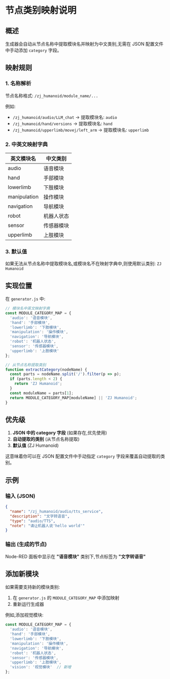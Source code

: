 # 节点类别映射说明

## 概述

生成器会自动从节点名称中提取模块名并映射为中文类别,无需在 JSON 配置文件中手动添加 `category` 字段。

## 映射规则

### 1. 名称解析

节点名称格式: `/zj_humanoid/module_name/...`

例如:
- `/zj_humanoid/audio/LLM_chat` → 提取模块名: `audio`
- `/zj_humanoid/hand/versions` → 提取模块名: `hand`
- `/zj_humanoid/upperlimb/movej/left_arm` → 提取模块名: `upperlimb`

### 2. 中英文映射字典

| 英文模块名 | 中文类别 |
|-----------|---------|
| audio | 语音模块 |
| hand | 手部模块 |
| lowerlimb | 下肢模块 |
| manipulation | 操作模块 |
| navigation | 导航模块 |
| robot | 机器人状态 |
| sensor | 传感器模块 |
| upperlimb | 上肢模块 |

### 3. 默认值

如果无法从节点名称中提取模块名,或模块名不在映射字典中,则使用默认类别: `ZJ Humanoid`

## 实现位置

在 `generator.js` 中:

```javascript
// 模块名中英文映射字典
const MODULE_CATEGORY_MAP = {
  'audio': '语音模块',
  'hand': '手部模块',
  'lowerlimb': '下肢模块',
  'manipulation': '操作模块',
  'navigation': '导航模块',
  'robot': '机器人状态',
  'sensor': '传感器模块',
  'upperlimb': '上肢模块'
};

// 从节点名称提取类别
function extractCategory(nodeName) {
  const parts = nodeName.split('/').filter(p => p);
  if (parts.length < 2) {
    return 'ZJ Humanoid';
  }
  const moduleName = parts[1];
  return MODULE_CATEGORY_MAP[moduleName] || 'ZJ Humanoid';
}
```

## 优先级

1. **JSON 中的 category 字段** (如果存在,优先使用)
2. **自动提取的类别** (从节点名称提取)
3. **默认值** (ZJ Humanoid)

这意味着你可以在 JSON 配置文件中手动指定 `category` 字段来覆盖自动提取的类别。

## 示例

### 输入 (JSON)

```json
{
  "name": "/zj_humanoid/audio/tts_service",
  "description": "文字转语音",
  "type": "audio/TTS",
  "note": "请让机器人说'hello world'"
}
```

### 输出 (生成的节点)

Node-RED 面板中显示在 **"语音模块"** 类别下,节点标签为 **"文字转语音"**

## 添加新模块

如果需要支持新的模块类别:

1. 在 `generator.js` 的 `MODULE_CATEGORY_MAP` 中添加映射
2. 重新运行生成器

例如,添加视觉模块:

```javascript
const MODULE_CATEGORY_MAP = {
  'audio': '语音模块',
  'hand': '手部模块',
  'lowerlimb': '下肢模块',
  'manipulation': '操作模块',
  'navigation': '导航模块',
  'robot': '机器人状态',
  'sensor': '传感器模块',
  'upperlimb': '上肢模块',
  'vision': '视觉模块'  // 新增
};
```
